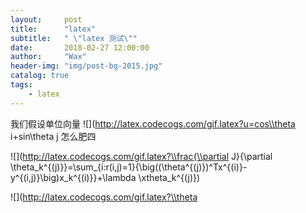 ```yaml
---
layout:     post
title:      "latex"
subtitle:   " \"latex 测试\""
date:       2018-02-27 12:00:00
author:     "Wax"
header-img: "img/post-bg-2015.jpg"
catalog: true
tags:
    - latex
---
```


我们假设单位向量
![](http://latex.codecogs.com/gif.latex?u=cos\\theta i+sin\\theta j
怎么肥四

![](http://latex.codecogs.com/gif.latex?\\frac{\\partial J}{\\partial \\theta_k^{(j)}}=\\sum_{i:r(i,j)=1}{\\big((\\theta^{(j)})^Tx^{(i)}-y^{(i,j)}\\big)x_k^{(i)}}+\\lambda \\xtheta_k^{(j)})

![](http://latex.codecogs.com/gif.latex?\\theta